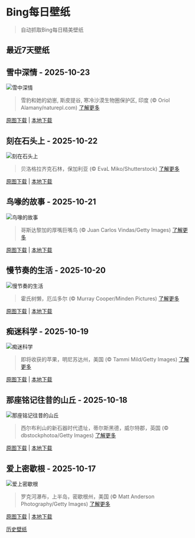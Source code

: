 # Bing每日壁纸

> 自动抓取Bing每日精美壁纸

## 最近7天壁纸

## 雪中深情 - 2025-10-23
![雪中深情](https://cn.bing.com/th?id=OHR.SnowLeopard_ZH-CN6644701381_UHD.jpg&rf=LaDigue_UHD.jpg&pid=hp&w=3840&h=2160&rs=1&c=4)

> 雪豹和她的幼崽, 斯皮提谷, 寒冷沙漠生物圈保护区, 印度 (© Oriol Alamany/naturepl.com)
> [了解更多](https://www.bing.com/search?q=%E5%9B%BD%E9%99%85%E9%9B%AA%E8%B1%B9%E6%97%A5&form=hpcapt&mkt=zh-cn)

[原图下载](https://cn.bing.com/th?id=OHR.SnowLeopard_ZH-CN6644701381_UHD.jpg&rf=LaDigue_UHD.jpg&pid=hp&w=3840&h=2160&rs=1&c=4) | [本地下载](images/2025/10/2025-10-23.jpg)



## 刻在石头上 - 2025-10-22
![刻在石头上](https://cn.bing.com/th?id=OHR.BulgariaRocks_ZH-CN0234903972_UHD.jpg&rf=LaDigue_UHD.jpg&pid=hp&w=3840&h=2160&rs=1&c=4)

> 贝洛格拉齐克石林，保加利亚 (© EvaL Miko/Shutterstock)
> [了解更多](https://www.bing.com/search?q=%E8%B4%9D%E6%B4%9B%E6%A0%BC%E6%8B%89%E9%BD%90%E5%85%8B%E7%9F%B3%E6%9E%97&form=hpcapt&mkt=zh-cn)

[原图下载](https://cn.bing.com/th?id=OHR.BulgariaRocks_ZH-CN0234903972_UHD.jpg&rf=LaDigue_UHD.jpg&pid=hp&w=3840&h=2160&rs=1&c=4) | [本地下载](images/2025/10/2025-10-22.jpg)



## 鸟喙的故事 - 2025-10-21
![鸟喙的故事](https://cn.bing.com/th?id=OHR.ToucanForest_ZH-CN0072036253_UHD.jpg&rf=LaDigue_UHD.jpg&pid=hp&w=3840&h=2160&rs=1&c=4)

> 哥斯达黎加的厚嘴巨嘴鸟 (© Juan Carlos Vindas/Getty Images)
> [了解更多](https://www.bing.com/search?q=%E5%8E%9A%E5%98%B4%E5%B7%A8%E5%98%B4%E9%B8%9F&form=hpcapt&mkt=zh-cn)

[原图下载](https://cn.bing.com/th?id=OHR.ToucanForest_ZH-CN0072036253_UHD.jpg&rf=LaDigue_UHD.jpg&pid=hp&w=3840&h=2160&rs=1&c=4) | [本地下载](images/2025/10/2025-10-21.jpg)



## 慢节奏的生活 - 2025-10-20
![慢节奏的生活](https://cn.bing.com/th?id=OHR.HoffmansSloth_ZH-CN7563408641_UHD.jpg&rf=LaDigue_UHD.jpg&pid=hp&w=3840&h=2160&rs=1&c=4)

> 霍氏树懒，厄瓜多尔 (© Murray Cooper/Minden Pictures)
> [了解更多](https://www.bing.com/search?q=%E5%9B%BD%E9%99%85%E6%A0%91%E6%87%92%E6%97%A5&form=hpcapt&mkt=zh-cn)

[原图下载](https://cn.bing.com/th?id=OHR.HoffmansSloth_ZH-CN7563408641_UHD.jpg&rf=LaDigue_UHD.jpg&pid=hp&w=3840&h=2160&rs=1&c=4) | [本地下载](images/2025/10/2025-10-20.jpg)



## 痴迷科学 - 2025-10-19
![痴迷科学](https://cn.bing.com/th?id=OHR.AppleHarvest_ZH-CN7317228007_UHD.jpg&rf=LaDigue_UHD.jpg&pid=hp&w=3840&h=2160&rs=1&c=4)

> 即将收获的苹果，明尼苏达州，美国 (© Tammi Mild/Getty Images)
> [了解更多](https://www.bing.com/search?q=%E6%94%B6%E8%8E%B7%E8%8B%B9%E6%9E%9C%E7%9A%84%E5%AD%A3%E8%8A%82&form=hpcapt&mkt=zh-cn)

[原图下载](https://cn.bing.com/th?id=OHR.AppleHarvest_ZH-CN7317228007_UHD.jpg&rf=LaDigue_UHD.jpg&pid=hp&w=3840&h=2160&rs=1&c=4) | [本地下载](images/2025/10/2025-10-19.jpg)



## 那座铭记往昔的山丘 - 2025-10-18
![那座铭记往昔的山丘](https://cn.bing.com/th?id=OHR.SilburyHill_ZH-CN6666447580_UHD.jpg&rf=LaDigue_UHD.jpg&pid=hp&w=3840&h=2160&rs=1&c=4)

> 西尔布利山的新石器时代遗址，蒂尔斯黑德，威尔特郡，英国 (© dbstockphotoa/Getty Images)
> [了解更多](https://www.bing.com/search?q=%E5%9B%BD%E9%99%85%E8%80%83%E5%8F%A4%E6%97%A5&form=hpcapt&mkt=zh-cn)

[原图下载](https://cn.bing.com/th?id=OHR.SilburyHill_ZH-CN6666447580_UHD.jpg&rf=LaDigue_UHD.jpg&pid=hp&w=3840&h=2160&rs=1&c=4) | [本地下载](images/2025/10/2025-10-18.jpg)



## 爱上密歇根 - 2025-10-17
![爱上密歇根](https://cn.bing.com/th?id=OHR.RockRiverFalls_ZH-CN6532185546_UHD.jpg&rf=LaDigue_UHD.jpg&pid=hp&w=3840&h=2160&rs=1&c=4)

> 罗克河瀑布，上半岛，密歇根州，美国 (© Matt Anderson Photography/Getty Images)
> [了解更多](https://www.bing.com/search?q=%E5%AF%86%E6%AD%87%E6%A0%B9%E5%B7%9E%E7%BD%97%E5%85%8B%E6%B2%B3%E8%8D%92%E9%87%8E&form=hpcapt&mkt=zh-cn)

[原图下载](https://cn.bing.com/th?id=OHR.RockRiverFalls_ZH-CN6532185546_UHD.jpg&rf=LaDigue_UHD.jpg&pid=hp&w=3840&h=2160&rs=1&c=4) | [本地下载](images/2025/10/2025-10-17.jpg)



[历史壁纸](images/)

